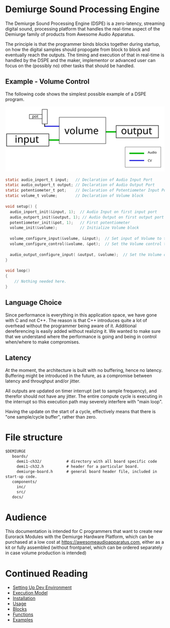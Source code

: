 # Demiurge Sound Processing Engine

The Demiurge Sound Processing Engine (DSPE) is a zero-latency, streaming digital 
sound, processing platform that handles the real-time aspect of the Demiurge
family of products from Awesome Audio Apparatus.

The principle is that the programmer binds blocks together during startup,
on how the digital samples should propogate from block to block and eventually
reach the outputs. The timing and execution of that in real-time is handled
by the DSPE and the maker, implementor or advanced user can focus on the
(possibly no) other tasks that should be handled.

## Example - Volume Control
The following code shows the simplest possible example of a DSPE program. 

![Visual of Block model](docs/blocks-principle.svg)

```C
static audio_inport_t input;   // Declaration of Audio Input Port
static audio_outport_t output; // Declaration of Audio Output Port
static potentiometer_t pot;    // Declaration of Potentiometer Input Port
static volume_t volume;        // Declaration of Volume block

void setup() {
  audio_inport_init(&input, 1);  // Audio Input on first input port
  audio_outport_init(&output, 1); // Audio Output on first output port
  potentiometer_init(&pot, 1);   // First potentiometer
  volume_init(&volume);          // Initialize Volume block
  
  volume_configure_input(&volume, &input);  // Set input of Volume to the Input Port.
  volume_configure_control(&volume, &pot);  // Set the Volume control to the Potentiometer
  
  audio_output_configure_input( &output, &volume);  // Set the Volume output to the Audio Output port
}

void loop()
{
    // Nothing needed here.
}
```

## Language Choice
Since performance is everything in this application space, we have gone with C
and not C++. The reason is that C++ introduces quite a lot of overhead without
the programmer being aware of it. Additional dereferencing is easily added without
realizing it. We wanted to make sure that we understand where the performance is 
going and being in control when/where to make compromises.

## Latency
At the moment, the architecture is built with no buffering, hence no latency.
Buffering might be introduced in the future, as a compromise between latency and
throughput and/or jitter.

All outputs are updated on timer interrupt (set to sample frequency), and therefor
should not have any jitter. The entire compute cycle is executing in the interrupt
so this execution path may severely interfere with "main loop".

Having the update on the start of a cycle, effectively means that there is "one
sample/cycle buffer", rather than zero.

# File structure
```
$DEMIURGE
   boards/
     demi1-ch32/           # directory with all board specific code
     demi1-ch32.h          # header for a particular board.
     demiurge-board.h      # general board header file, included in start-up code.
   components/
     inc/
     src/
   docs/  
```
# Audience
This documentation is intended for C programmers that want to create new
Eurorack Modules with the Demiurge Hardware Platform, which can be purchased
at a low cost at https://awesomeaudioapparatus.com, either as a kit or
fully assembled (without frontpanel, which can be ordered separately in
case volume production is intended)


# Continued Reading
   * [Setting Up Dev Environment](docs/devenv.md)
   * [Execution Model](docs/model.md)
   * [Installation](docs/installation.md)
   * [Usage](docs/usage.md)
   * [Blocks](docs/blocks.md)
   * [Functions](docs/functions.md)
   * [Examples](docs/examples.md)
   
